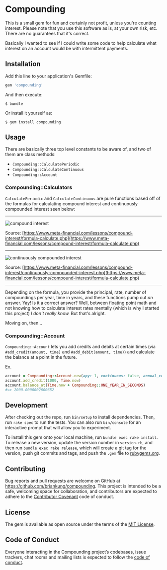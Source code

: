 # Compounding

This is a small gem for fun and certainly not profit, unless you're counting interest. Please note that you use this software as is, at your own risk, etc. There are no guarantees that it's correct.

Basically I wanted to see if I could write some code to help calculate what interest on an account would be with intermittent payments.

## Installation

Add this line to your application's Gemfile:

```ruby
gem 'compounding'
```

And then execute:

    $ bundle

Or install it yourself as:

    $ gem install compounding

## Usage

There are basically three top level constants to be aware of, and two of them are class methods:

- `Compounding::CalculatePeriodic`
- `Compounding::CalculateContinuous`
- `Compounding::Account`

### Compounding::Calculators

`CalculatePeriodic` and `CalculateContinuous` are pure functions based off of the formulas for calculating compound interest and continuously compounded interest seen below:

---

![compound interest](https://www.meta-financial.com/compound-interest/images/formula-compound-interest.png)

Source: [https://www.meta-financial.com/lessons/compound-interest/formula-calculate.php](https://www.meta-financial.com/lessons/compound-interest/formula-calculate.php)

---

![continuously compounded interest](https://www.meta-financial.com/compound-interest/images/continously/continously-compounded-interest-formula.png)

Source: [https://www.meta-financial.com/lessons/compound-interest/continuously-compounded-interest.php](https://www.meta-financial.com/lessons/compound-interest/formula-calculate.php)

---

Depending on the formula, you provide the principal, rate, number of compoundings per year, time in years, and these functions pump out _an_ answer. Yay! Is it a correct answer? Well, between floating point math and not knowing how to calculate interest rates mentally (which is why I started this project) _I don't really know._ But that's alright.

Moving on, then...

### Compounding::Account

`Compounding::Account` lets you add credits and debits at certain times (via `#add_credit(amount, time)` and `#add_debit(amount, time)`) and calculate the balance at a point in the future.

Ex.

```ruby
account = Compounding::Account.new(apy: 1, continuous: false, annual_compoundings: 1)
account.add_credit(1000, Time.now)
account.balance_at(Time.now + Compounding::ONE_YEAR_IN_SECONDS)
#=> 2000.0000002600652
```

## Development

After checking out the repo, run `bin/setup` to install dependencies. Then, run `rake spec` to run the tests. You can also run `bin/console` for an interactive prompt that will allow you to experiment.

To install this gem onto your local machine, run `bundle exec rake install`. To release a new version, update the version number in `version.rb`, and then run `bundle exec rake release`, which will create a git tag for the version, push git commits and tags, and push the `.gem` file to [rubygems.org](https://rubygems.org).

## Contributing

Bug reports and pull requests are welcome on GitHub at https://github.com/briankung/compounding. This project is intended to be a safe, welcoming space for collaboration, and contributors are expected to adhere to the [Contributor Covenant](http://contributor-covenant.org) code of conduct.

## License

The gem is available as open source under the terms of the [MIT License](https://opensource.org/licenses/MIT).

## Code of Conduct

Everyone interacting in the Compounding project’s codebases, issue trackers, chat rooms and mailing lists is expected to follow the [code of conduct](https://github.com/briankung/compounding/blob/master/CODE_OF_CONDUCT.md).
